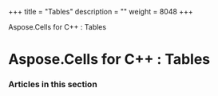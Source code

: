 +++
title = "Tables" 
description = "" 
weight = 8048 
+++

Aspose.Cells for C++ : Tables  

# Aspose.Cells for C++ : Tables


### Articles in this section

           

